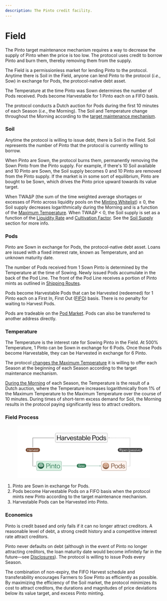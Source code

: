 ```yaml
---
description: The Pinto credit facility.
---
```


# Field

The Pinto target maintenance mechanism requires a way to decrease the supply of Pinto when the price is too low. The protocol uses credit to borrow Pinto and burn them, thereby removing them from the supply.

The Field is a permissionless market for lending Pinto to the protocol.  Anytime there is Soil in the Field, anyone can lend Pinto to the protocol (_i.e._, Sow) in exchange for Pods, the protocol-native debt asset.&#x20;

The Temperature at the time Pinto was Sown determines the number of Pods received. Pods become Harvestable for 1 Pinto each on a FIFO basis.&#x20;

The protocol conducts a Dutch auction for Pods during the first 10 minutes of each Season (_i.e._, the Morning). The Soil and Temperature change throughout the Morning according to the [target maintenance mechanism](../target-maintenance/overview.md).

### **Soil**

Anytime the protocol is willing to issue debt, there is Soil in the Field. Soil represents the number of Pinto that the protocol is currently willing to borrow.

When Pinto are Sown, the protocol burns them, permanently removing the Sown Pinto from the Pinto supply. For example, if there's 10 Soil available and 10 Pinto are Sown, the Soil supply becomes 0 and 10 Pinto are removed from the Pinto supply. If the market is in some sort of equilibrium, Pinto are bought to be Sown, which drives the Pinto price upward towards its value target.

When TWA∆P (the sum of the time weighted average shortages or excesses of Pinto across liquidity pools on the [Minting Whitelist](sun.md#minting-whitelist)) ≥ 0, the Soil supply decreases logarithmically during the Morning and is a function of the [Maximum Temperature](../target-maintenance/temperature.md). When TWA∆P < 0, the Soil supply is set as a function of the [Liquidity Rate](../target-maintenance/overview.md#liquidity-level) and [Cultivation Factor](../resources/glossary.md#cultivation-factor). See the [Soil Supply](../target-maintenance/overview.md#soil-supply) section for more info.

### **Pods**

Pinto are Sown in exchange for Pods, the protocol-native debt asset. Loans are issued with a fixed interest rate, known as Temperature, and an unknown maturity date.

The number of Pods received from 1 Sown Pinto is determined by the Temperature at the time of Sowing. Newly issued Pods accumulate in the back of the Pod Line. The front of the Pod Line receives a portion of Pinto mints as outlined in [Shipping Routes](sun.md#shipping-routes).

Pods become Harvestable Pods that can be Harvested (redeemed) for 1 Pinto each on a First In, First Out ([FIFO](../resources/glossary.md#fifo)) basis. There is no penalty for waiting to Harvest Pods.

Pods are tradeable on the [Pod Market](toolshed/pod-market.md). Pods can also be transferred to another address directly.

### **Temperature**

The Temperature is the interest rate for Sowing Pinto in the Field. At 500% Temperature, 1 Pinto can be Sown in exchange for 6 Pods. Once those Pods become Harvestable, they can be Harvested in exchange for 6 Pinto.

The protocol [changes the Maximum Temperature](../target-maintenance/temperature.md) it is willing to offer each Season at the beginning of each Season according to the target maintenance mechanism.&#x20;

[During the Morning](../target-maintenance/temperature.md#morning) of each Season, the Temperature is the result of a Dutch auction, where the Temperature increases logarithmically from 1% of the Maximum Temperature to the Maximum Temperature over the course of 10 minutes. During times of short-term excess demand for Soil, the Morning results in the protocol paying significantly less to attract creditors.

### **Field Process**

<figure><img src="../.gitbook/assets/signal-2024-11-18-203900_002.jpeg" alt=""><figcaption></figcaption></figure>

1. Pinto are Sown in exchange for Pods.
2. Pods become Harvestable Pods on a FIFO basis when the protocol mints new Pinto according to the target maintenance mechanism.
3. Harvestable Pods can be Harvested into Pinto.

### **Economics**

Pinto is credit based and only fails if it can no longer attract creditors. A reasonable level of debt, a strong credit history and a competitive interest rate attract creditors.

Pinto never defaults on debt (although in the event of Pinto no longer attracting creditors, the loan maturity date would become infinitely far in the future—see [Disclosures](../disclosures.md#no-lender-of-last-resort)). The protocol is willing to issue Pods every Season.

The combination of non-expiry, the FIFO Harvest schedule and transferability encourages Farmers to Sow Pinto as efficiently as possible. By maximizing the efficiency of the Soil market, the protocol minimizes its cost to attract creditors, the durations and magnitudes of price deviations below its value target, and excess Pinto minting.
